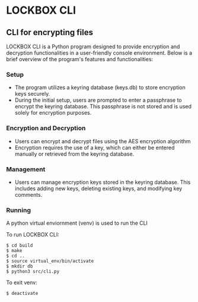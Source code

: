 # LOCKBOX CLI
## CLI for encrypting files

LOCKBOX CLI is a Python program designed to provide encryption and decryption functionalities in a 
user-friendly console environment. Below is a brief overview of the program's features and functionalities:

### Setup
* The program utilizes a keyring database (keys.db) to store encryption keys securely.
* During the initial setup, users are prompted to enter a passphrase to encrypt the keyring database. This passphrase is not stored and is used solely for encryption purposes.

### Encryption and Decryption
* Users can encrypt and decrypt files using the AES encryption algorithm
* Encryption requires the use of a key, which can either be entered manually or retrieved from the keyring database.

### Management
* Users can manage encryption keys stored in the keyring database. This includes adding new keys, deleting existing keys, 
and modifying key comments.

### Running
A python virtual enviornment (venv) is used to run the CLI

To run LOCKBOX CLI:  
```
$ cd build  
$ make  
$ cd .. 
$ source virtual_env/bin/activate
$ mkdir db
$ python3 src/cli.py
```
To exit venv:
```
$ deactivate
